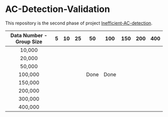 # AC-Detection-Validation

This repository is the second phase of
project [Inefficient-AC-detection](https://github.com/MighTy-Weaver/Inefficient-AC-detection).

| Data Number - Group Size | 5 | 10 | 25 | 50 | 100 | 150 | 200 | 400 |
|:------------------------:|:-:|:--:|:--:|:--:|:---:|:---:|:---:|:---:|
|          10,000          |   |    |    |    |     |     |     |     |
|          20,000          |   |    |    |    |     |     |     |     |
|          50,000          |   |    |    |    |     |     |     |     |
|          100,000         |   |    |    |  Done  |  Done   |     |     |     |
|          150,000         |   |    |    |    |     |     |     |     |
|          200,000         |   |    |    |    |     |     |     |     |
|          300,000         |   |    |    |    |     |     |     |     |
|          400,000         |   |    |    |    |     |     |     |     |